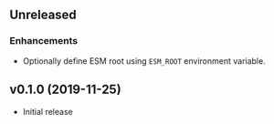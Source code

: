 ## Unreleased

### Enhancements

- Optionally define ESM root using `ESM_ROOT` environment variable.

## v0.1.0 (2019-11-25)

- Initial release
